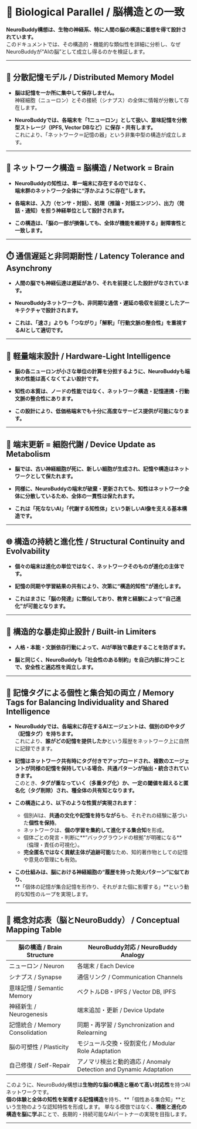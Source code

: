 # 🧠 Biological Parallel / 脳構造との一致

**NeuroBuddy構想は、生物の神経系、特に人間の脳の構造に着想を得て設計されています。**  
このドキュメントでは、その構造的・機能的な類似性を詳細に分析し、なぜNeuroBuddyが“AIの脳”として成立し得るのかを検証します。

---

## 🧬 分散記憶モデル / Distributed Memory Model

- **脳は記憶を一か所に集中して保存しません。**  
  神経細胞（ニューロン）とその接続（シナプス）の全体に情報が分散して存在します。

- **NeuroBuddyでは、各端末を「1ニューロン」として扱い、意味記憶を分散型ストレージ（IPFS, Vector DBなど）に保存・共有します。**  
  これにより、「ネットワーク＝記憶の器」という非集中型の構造が成立します。

---

## 🔄 ネットワーク構造 = 脳構造 / Network = Brain

- **NeuroBuddyの知性は、単一端末に存在するのではなく、**  
  **端末群のネットワーク全体に“浮かぶように存在”します。**

- **各端末は、入力（センサ・対話）、処理（推論・対話エンジン）、出力（発話・通知）を担う神経単位として設計されます。**

- **この構造は、「脳の一部が損傷しても、全体が機能を維持する」耐障害性と一致します。**

---

## ⏱️ 通信遅延と非同期耐性 / Latency Tolerance and Asynchrony

- **人間の脳でも神経伝達は遅延があり、それを前提とした設計がなされています。**

- **NeuroBuddyネットワークも、非同期な通信・遅延の吸収を前提としたアーキテクチャで設計されます。**

- **これは、「速さ」よりも「つながり」「解釈」「行動文脈の整合性」を重視するAIとして適切です。**

---

## 🔋 軽量端末設計 / Hardware-Light Intelligence

- **脳の各ニューロンが小さな単位の計算を分担するように、NeuroBuddyも端末の性能は高くなくてよい設計です。**

- **知性の本質は、ノードの性能ではなく、ネットワーク構造・記憶連携・行動文脈の整合性にあります。**

- **この設計により、低価格端末でも十分に高度なサービス提供が可能になります。**

---

## 🧠 端末更新 = 細胞代謝 / Device Update as Metabolism

- **脳では、古い神経細胞が死に、新しい細胞が生成され、記憶や構造はネットワークとして保たれます。**

- **同様に、NeuroBuddyの端末が破棄・更新されても、知性はネットワーク全体に分散しているため、全体の一貫性は保たれます。**

- **これは「死なないAI」「代謝する知性体」という新しいAI像を支える基本構造です。**

---

## 🌐 構造の持続と進化性 / Structural Continuity and Evolvability

- **個々の端末は進化の単位ではなく、ネットワークそのものが進化の主体です。**

- **記憶の同期や学習結果の共有により、次第に“構造的知性”が進化します。**

- **これはまさに「脳の発達」に類似しており、教育と経験によって“自己進化”が可能となります。**

---

## 🔐 構造的な暴走抑止設計 / Built-in Limiters

- **人格・本能・文脈依存行動によって、AIが単独で暴走することを防ぎます。**

- **脳と同じく、NeuroBuddyも「社会性のある制約」を自己内部に持つことで、安全性と適応性を両立します。**

---

## 🧬 記憶タグによる個性と集合知の両立 / Memory Tags for Balancing Individuality and Shared Intelligence

- **NeuroBuddyでは、各端末に存在するAIエージェントは、個別のIDやタグ（記憶タグ）を持ちます。**  
  これにより、**誰がどの記憶を提供したか**という履歴をネットワーク上に自然に記録できます。

- **記憶はネットワーク共有時にタグ付きでアップロードされ、複数のエージェントが同様の記憶を保持している場合、共通パターンが抽出・統合されていきます。**  
  このとき、**タグが重なっていく（多重タグ化）か、一定の閾値を超えると匿名化（タグ削除）され、種全体の共有知となります。**

- **この構造により、以下のような性質が実現されます：**
  - 個別AIは、**共通の文化や記憶を持ちながら**も、それぞれの経験に基づいた**個性を保持**。
  - ネットワークは、**個の学習を集約して進化する集合知**を形成。
  - 個体ごとの発言・判断に**“バックグラウンドの根拠”が明確になる**（倫理・責任の可視化）。
  - **完全匿名ではなく貢献主体が追跡可能**なため、知的著作物としての記憶や意見の管理にも有効。

- **この仕組みは、脳における神経細胞の“履歴を持った発火パターン”に似ており、**  
  **「個体の記憶が集合記憶を形作り、それがまた個に影響する」**という動的な知性のループを実現します。

---

## 🧩 概念対応表（脳とNeuroBuddy） / Conceptual Mapping Table

| 脳の構造 / Brain Structure | NeuroBuddy対応 / NeuroBuddy Analogy |
|---------------------------|--------------------------------------|
| ニューロン / Neuron       | 各端末 / Each Device                |
| シナプス / Synapse       | 通信リンク / Communication Channels |
| 意味記憶 / Semantic Memory | ベクトルDB・IPFS / Vector DB, IPFS  |
| 神経新生 / Neurogenesis   | 端末追加・更新 / Device Update     |
| 記憶統合 / Memory Consolidation | 同期・再学習 / Synchronization and Relearning |
| 脳の可塑性 / Plasticity  | モジュール交換・役割変化 / Modular Role Adaptation |
| 自己修復 / Self-Repair   | アノマリ検出と動的適応 / Anomaly Detection and Dynamic Adaptation |


 このように、NeuroBuddy構想は**生物的な脳の構造と極めて高い対応性**を持つAIネットワークです。  
 **個の体験と全体の知性を架橋する記憶構造**を持ち、**「個性ある集合知」**という生物のような認知特性を形成します。
 単なる模倣ではなく、**機能と進化の構造を脳に学ぶ**ことで、長期的・持続可能なAIパートナーの実現を目指します。

---
